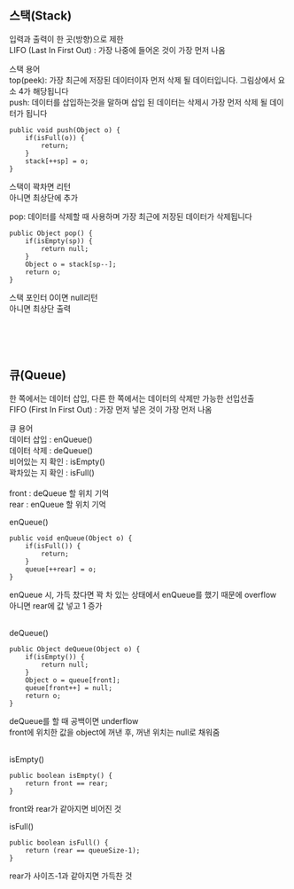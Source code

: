 ## 스택(Stack)

입력과 출력이 한 곳(방향)으로 제한<br/>
LIFO (Last In First Out) : 가장 나중에 들어온 것이 가장 먼저 나옴<br/>
                                                                                                                                                        
스택 용어<br/>
top(peek): 가장 최근에 저장된 데이터이자 먼저 삭제 될 데이터입니다. 그림상에서 요소 4가 해당됩니다<br/>
push: 데이터를 삽입하는것을 말하며 삽입 된 데이터는 삭제시 가장 먼저 삭제 될 데이터가 됩니다
``` 
public void push(Object o) {
    if(isFull(o)) {
        return;
    }
    stack[++sp] = o;
}
```
스택이 꽉차면 리턴<br/>
아니면 최상단에 추가<br/>

pop: 데이터를 삭제할 때 사용하며 가장 최근에 저장된 데이터가 삭제됩니다
``` 
public Object pop() {
    if(isEmpty(sp)) {
        return null;
    }
    Object o = stack[sp--];
    return o;
}
``` 
스택 포인터 0이면 null리턴<br/>
아니면 최상단 출력  

<br/><br/><br/>
  
## 큐(Queue)  

한 쪽에서는 데이터 삽입, 다른 한 쪽에서는 데이터의 삭제만 가능한 선입선출<br/>
FIFO (First In First Out) : 가장 먼저 넣은 것이 가장 먼저 나옴<br/>

큐 용어<br/>
데이터 삽입 : enQueue()<br/>
데이터 삭제 : deQueue()<br/>
비어있는 지 확인 : isEmpty()<br/>
꽉차있는 지 확인 : isFull()<br/>
<br/>
front : deQueue 할 위치 기억<br/>
rear : enQueue 할 위치 기억<br/>

enQueue()
``` 
public void enQueue(Object o) {
    if(isFull()) {
        return;
    }
    queue[++rear] = o;
}
```
enQueue 시, 가득 찼다면 꽉 차 있는 상태에서 enQueue를 했기 때문에 overflow<br/>
아니면 rear에 값 넣고 1 증가<br/>
<br/>

deQueue()
``` 
public Object deQueue(Object o) {
    if(isEmpty()) { 
        return null;
    }
    Object o = queue[front];
    queue[front++] = null;
    return o;
}
```
deQueue를 할 때 공백이면 underflow<br/>
front에 위치한 값을 object에 꺼낸 후, 꺼낸 위치는 null로 채워줌<br/>
<br/>


isEmpty()
``` 
public boolean isEmpty() {
    return front == rear;
}
```
front와 rear가 같아지면 비어진 것<br/>


isFull()
``` 
public boolean isFull() {
    return (rear == queueSize-1);
}
```
rear가 사이즈-1과 같아지면 가득찬 것<br/>
